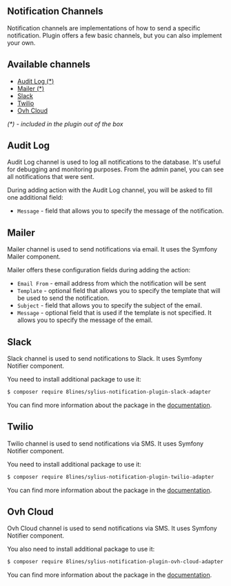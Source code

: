 ## Notification Channels
Notification channels are implementations of how to send a specific notification.
Plugin offers a few basic channels, but you can also implement your own.

## Available channels
- [Audit Log (*)](#audit-log)
- [Mailer (*)](#mailer)
- [Slack](#slack)
- [Twilio](#twilio)
- [Ovh Cloud](#ovh-cloud)

*(\*) - included in the plugin out of the box*

## Audit Log
Audit Log channel is used to log all notifications to the database. 
It's useful for debugging and monitoring purposes. 
From the admin panel, you can see all notifications that were sent.

During adding action with the Audit Log channel, you will be asked to fill one additional field:
- `Message` - field that allows you to specify the message of the notification.

## Mailer
Mailer channel is used to send notifications via email. 
It uses the Symfony Mailer component.

Mailer offers these configuration fields during adding the action:
- `Email From` - email address from which the notification will be sent
- `Template` - optional field that allows you to specify the template that will be used to send the notification.
- `Subject` - field that allows you to specify the subject of the email.
- `Message` - optional field that is used if the template is not specified. It allows you to specify the message of the email.

## Slack
Slack channel is used to send notifications to Slack.
It uses Symfony Notifier component.

You need to install additional package to use it:
```bash
$ composer require 8lines/sylius-notification-plugin-slack-adapter
```

You can find more information about the package in the [documentation](https://github.com/8lines/sylius-notification-plugin-slack-adapter).

## Twilio
Twilio channel is used to send notifications via SMS.
It uses Symfony Notifier component.

You need to install additional package to use it:
```bash
$ composer require 8lines/sylius-notification-plugin-twilio-adapter
```

You can find more information about the package in the [documentation](https://github.com/8lines/sylius-notification-plugin-twilio-adapter).

## Ovh Cloud
Ovh Cloud channel is used to send notifications via SMS.
It uses Symfony Notifier component.

You also need to install additional package to use it:
```bash
$ composer require 8lines/sylius-notification-plugin-ovh-cloud-adapter
```

You can find more information about the package in the [documentation](https://github.com/8lines/sylius-notification-plugin-ovh-cloud-adapter).
